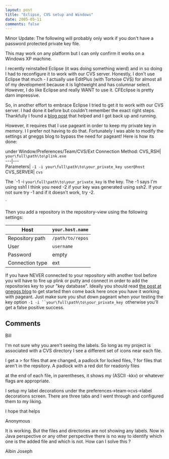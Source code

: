 ```yaml
---
layout: post
title: "Eclipse, CVS setup and Windows"
date: 2005-05-11
comments: false
---
```

Minor Update: The following will probably only work if you don't have a
password protected private key file.  
  
This may work on any platform but I can only confirm it works on a Windows XP
machine.  
  
I recently reinstalled Eclipse (it was doing something wierd) and in so doing
I had to reconfigure it to work with our CVS server. Honestly, I don't use
Eclipse that much - I actually use EditPlus (with Tortoise CVS) for almost all
of my development because it is lightweight and has columnar select. However,
I do like Eclipse and really WANT to use it. CFEclipse is pretty darn
impressive.  
  
So, in another effort to embrace Eclipse I tried to get it to work with our
CVS server. I had done it before but couldn't remember the exact right steps.
Thankfully I found a [blog
post](http://www.gnegg.ch/archives/eclipse_cvs_and_putty.html) that helped and
I got back up and running.  
  
However, it requires that I use pageant in order to keep my private key in
memory. I I prefer not having to do that. Fortunately I was able to modify the
settings at gneggs blog to bypass the need for pageant! Here is how its done:  
  
under Window/Preferences/Team/CVS/Ext Connection Method:  CVS_RSH|
`your\full\path\to\plink.exe`  
---|---  
Parameters| `-1 -i your\full\path\to\your_private_key user@host`  
CVS_SERVER| `cvs`  
  
  
The `-1 -i ``your\full\path\to\your_private_key`` is the key. The -1 says I'm
using ssh1 I think you need -2 if your key was generated using ssh2. If your
not sure try -1 and if it doesn't work, try -2.  
  
`

Then you add a repository in the repository-view using the following settings:

Host| `your.host.name`  
---|---  
Repository path| `/path/to/repos`  
User| `username`  
Password| empty  
Connection type| ext  
  
If you have NEVER connected to your repository with another tool before you
will have to fire up plink or putty and connect in order to add the
repositories key to your "key database". Ideally you should read [the post at
gneggs blog](http://www.gnegg.ch/archives/eclipse_cvs_and_putty.html) to get
started then come back here once you have it working with pageant. Just make
sure you shut down pageant when your testing the key option `-1 -i
``your\full\path\to\your_private_key `otherwise you'll get a false positive
success.

## Comments

Bill

I'm not sure why you aren't seeing the labels. So long as my project is
associated with a CVS directory I see a different set of icons near each file.  
  
I get a > for files that are changed, a padlock for locked files, ? for files
that aren't in the repsitory. A padlock with a red dot for readonly files  
  
at the end of each file, in parentheses, it shows my (ASCII -kkv) or whatever
flags are appropriate.  
  
I setup my label decorations under the preferences->team->cvs->label
decorations screen. There are three tabs and I went through and configured
them to my liking.  
  
I hope that helps

Anonymous

It is working. But the files and directories are not showing any labels. Now
in Java perspective or any other perspective there is no way to identify which
one is the added file and which is not. How can I solve this ?  
  
Albin Joseph


